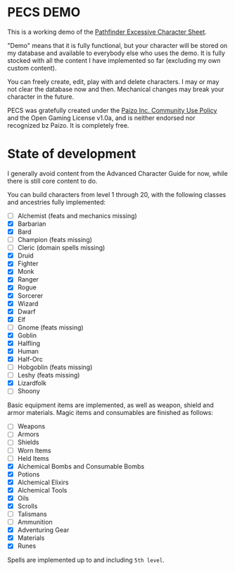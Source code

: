 # PECS DEMO

This is a working demo of the [Pathfinder Excessive Character Sheet](http://github.com/bukiro/PECS).

"Demo" means that it is fully functional, but your character will be stored on my database and available to everybody else who uses the demo. It is fully stocked with all the content I have implemented so far (excluding my own custom content).

You can freely create, edit, play with and delete characters. I may or may not clear the database now and then. Mechanical changes may break your character in the future.

PECS was gratefully created under the [Paizo Inc. Community Use Policy](https://paizo.com/community/communityuse) and the Open Gaming License v1.0a, and is neither endorsed nor recognized bz Paizo. It is completely free.

# State of development

I generally avoid content from the Advanced Character Guide for now, while there is still core content to do.

You can build characters from level 1 through 20, with the following classes and ancestries fully implemented:

- [ ] Alchemist (feats and mechanics missing)
- [x] Barbarian
- [x] Bard
- [ ] Champion (feats missing)
- [ ] Cleric (domain spells missing)
- [x] Druid
- [x] Fighter
- [x] Monk
- [x] Ranger
- [x] Rogue
- [x] Sorcerer
- [x] Wizard
- [x] Dwarf
- [x] Elf
- [ ] Gnome (feats missing)
- [x] Goblin
- [x] Halfling
- [x] Human
- [x] Half-Orc
- [ ] Hobgoblin (feats missing)
- [ ] Leshy (feats missing)
- [x] Lizardfolk
- [ ] Shoony

Basic equipment items are implemented, as well as weapon, shield and armor materials. Magic items and consumables are finished as follows:

- [ ] Weapons
- [ ] Armors
- [ ] Shields
- [ ] Worn Items
- [ ] Held Items
- [x] Alchemical Bombs and Consumable Bombs
- [x] Potions
- [x] Alchemical Elixirs
- [x] Alchemical Tools
- [x] Oils
- [x] Scrolls
- [ ] Talismans
- [ ] Ammunition
- [x] Adventuring Gear
- [x] Materials
- [x] Runes

Spells are implemented up to and including `5th level`.